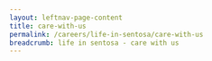 ```yaml
---
layout: leftnav-page-content
title: care-with-us
permalink: /careers/life-in-sentosa/care-with-us
breadcrumb: life in sentosa - care with us
---
```

